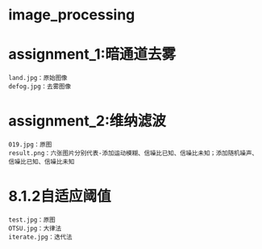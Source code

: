 # image_processing
# assignment_1:暗通道去雾
	land.jpg：原始图像
	defog.jpg：去雾图像
# assignment_2:维纳滤波
	019.jpg：原图
	result.png：六张图片分别代表-添加运动模糊、信噪比已知、信噪比未知；添加随机噪声、信噪比已知、信噪比未知
# 8.1.2自适应阈值
	test.jpg：原图
	OTSU.jpg：大律法
	iterate.jpg：迭代法
